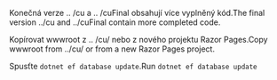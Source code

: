 <span data-ttu-id="b668b-101">Konečná verze .. /cu a .. /cuFinal obsahují více vyplněný kód.</span><span class="sxs-lookup"><span data-stu-id="b668b-101">The final version ../cu and ../cuFinal contain more completed code.</span></span>

<span data-ttu-id="b668b-102">Kopírovat wwwroot z .. /cu/ nebo z nového projektu Razor Pages.</span><span class="sxs-lookup"><span data-stu-id="b668b-102">Copy wwwroot from ../cu/ or from a new Razor Pages project.</span></span>

<span data-ttu-id="b668b-103">Spusťte `dotnet ef database update`.</span><span class="sxs-lookup"><span data-stu-id="b668b-103">Run `dotnet ef database update`</span></span>
